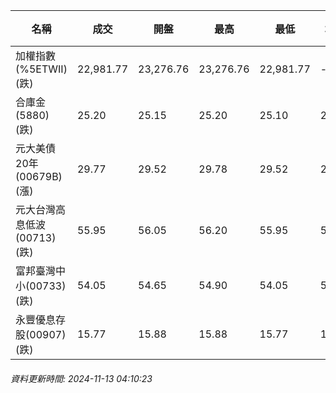 | 名稱 | 成交 | 開盤 | 最高 | 最低 | 均價 | 成交金額(億) | 昨收 | 漲跌幅 | 漲跌 | 總量 | 昨量 | 振幅 |
| -------- | -------- | -------- | -------- |-------- | -------- | -------- |-------- |-------- |-------- | -------- | -------- |-------- |
|加權指數(%5ETWII) (跌)|22,981.77|23,276.76|23,276.76|22,981.77|-|4,396.06|23,529.64|2.33%|547.87|8,689,432|0|1.25%|
|合庫金(5880) (跌)|25.20|25.15|25.20|25.10|25.16|3.72|25.35|0.59%|0.15|14,788|4,730|0.39%|
|元大美債20年(00679B) (漲)|29.77|29.52|29.78|29.52|29.68|19.50|29.44|1.12%|0.33|65,689|54,182|0.88%|
|元大台灣高息低波(00713) (跌)|55.95|56.05|56.20|55.95|56.00|14.72|56.30|0.62%|0.35|26,291|18,086|0.44%|
|富邦臺灣中小(00733) (跌)|54.05|54.65|54.90|54.05|54.28|0.445|54.90|1.55%|0.85|819|851|1.55%|
|永豐優息存股(00907) (跌)|15.77|15.88|15.88|15.77|15.81|0.302|15.90|0.82%|0.13|1,908|1,889|0.69%|
###### 資料更新時間: 2024-11-13 04:10:23